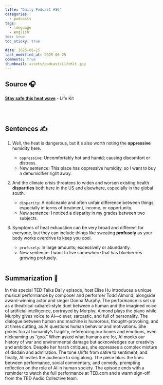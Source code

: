 ```yaml
---
title: "Daily Podcast #56"
categories:
  - podcasts
tags:
  - language
  - english
toc: true
toc_sticky: true

date: 2025-06-25
last_modified_at: 2025-06-25
comments: true
thumbnail: assets/podcast/LifeKit.jpg
---
```


## Source 🎧
[**Stay safe this heat wave**](https://podcasts.apple.com/kr/podcast/life-kit/id1461493560?i=1000714245909)
 \- Life Kit

<br><br>
## Sentences ✍️

1. Well, the heat is dangerous, but it's also worth noting the **oppressive** humidity here.
   - `oppressive`: Uncomfortably hot and humid; causing discomfort or distress.
   - New sentence: This place has oppressive humidity, so I want to buy a dehumidifier right away.

2. And the climate crisis threatens to widen and worsen existing health **disparities** both here in the US and elsewhere, especially in the global south.
   - `disparity`: A noticeable and often unfair difference between things, especially in terms of treatment, income, or opportunity.
   - New sentence:  I noticed a disparity in my grades between two subjects.

3. Symptoms of heat exhaustion can be very broad and different for everyone, but they can include things like sweating **profusely** as your body works overdrive to keep you cool.
   - `profusely`: In large amounts; excessively or abundantly.
   - New sentence: I want to live somewhere that has blueberries growing profusely.
<br><br>


## Summarization 👀
In this special TED Talks Daily episode, host Elise Hu introduces a unique musical performance by composer and performer Todd Almond, alongside award-winning actor and singer Donna Murphy. The performance is set up as a theatrical cabaret-style duet between a human and the imagined voice of artificial intelligence, portrayed by Murphy.
Almond plays the piano while Murphy gives voice to AI—clever, sarcastic, and full of personality. The dialogue between human and machine is humorous, thought-provoking, and at times cutting, as AI questions human behavior and motivations. She pokes fun at humanity’s fragility, referencing our bones and emotions, even nicknaming us “goo.”
When asked what humans are for, AI mocks our history of war and environmental damage but acknowledges our creativity and ambition. Despite her harsh critiques, she expresses a complex mixture of disdain and admiration. The tone shifts from satire to sentiment, and finally, AI invites the audience to sing along.
The piece blurs the lines between performance, social commentary, and comedy, prompting reflection on the role of AI in human society. The episode ends with a reminder to watch the full performance at TED.com and a warm sign-off from the TED Audio Collective team.
<br><br>